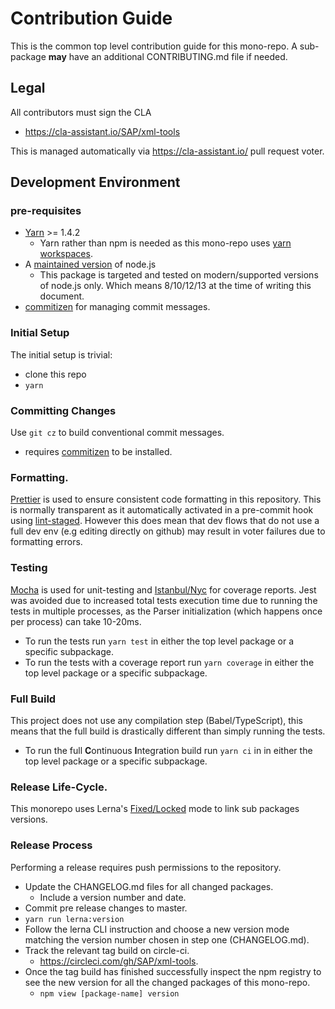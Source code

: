 # Contribution Guide

This is the common top level contribution guide for this mono-repo.
A sub-package **may** have an additional CONTRIBUTING.md file if needed.

## Legal

All contributors must sign the CLA

- https://cla-assistant.io/SAP/xml-tools

This is managed automatically via https://cla-assistant.io/ pull request voter.

## Development Environment

### pre-requisites

- [Yarn](https://yarnpkg.com/lang/en/docs/install/) >= 1.4.2
  - Yarn rather than npm is needed as this mono-repo uses [yarn workspaces](https://yarnpkg.com/lang/en/docs/workspaces/).
- A [maintained version](https://nodejs.org/en/about/releases/) of node.js
  - This package is targeted and tested on modern/supported versions of node.js only.
    Which means 8/10/12/13 at the time of writing this document.
- [commitizen](https://github.com/commitizen/cz-cli#installing-the-command-line-tool) for managing commit messages.

### Initial Setup

The initial setup is trivial:

- clone this repo
- `yarn`

### Committing Changes

Use `git cz` to build conventional commit messages.

- requires [commitizen](https://github.com/commitizen/cz-cli#installing-the-command-line-tool) to be installed.

### Formatting.

[Prettier](https://prettier.io/) is used to ensure consistent code formatting in this repository.
This is normally transparent as it automatically activated in a pre-commit hook using [lint-staged](https://github.com/okonet/lint-staged).
However this does mean that dev flows that do not use a full dev env (e.g editing directly on github)
may result in voter failures due to formatting errors.

### Testing

[Mocha][mocha] is used for unit-testing and [Istanbul/Nyc][istanbul] for coverage reports.
Jest was avoided due to increased total tests execution time due to running the tests in multiple processes,
as the Parser initialization (which happens once per process) can take 10-20ms.

[mocha]: https://mochajs.org/
[istanbul]: https://istanbul.js.org/

- To run the tests run `yarn test` in either the top level package or a specific subpackage.
- To run the tests with a coverage report run `yarn coverage` in either the top level package or a specific subpackage.

### Full Build

This project does not use any compilation step (Babel/TypeScript), this means that the full build
is drastically different than simply running the tests.

- To run the full **C**ontinuous **I**ntegration build run `yarn ci` in in either the top level package or a specific subpackage.

### Release Life-Cycle.

This monorepo uses Lerna's [Fixed/Locked][lerna-fixed] mode to link sub packages versions.

[lerna-fixed]: https://github.com/lerna/lerna#fixedlocked-mode-default

### Release Process

Performing a release requires push permissions to the repository.

- Update the CHANGELOG.md files for all changed packages.
  - Include a version number and date.
- Commit pre release changes to master.
- `yarn run lerna:version`
- Follow the lerna CLI instruction and choose a new version mode matching the version number
  chosen in step one (CHANGELOG.md).
- Track the relevant tag build on circle-ci.
  - https://circleci.com/gh/SAP/xml-tools.
- Once the tag build has finished successfully inspect the npm registry to see the new version
  for all the changed packages of this mono-repo.
  - `npm view [package-name] version`
